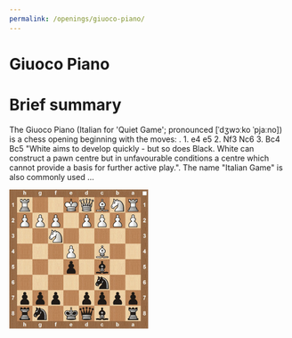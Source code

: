 ```yaml
---
permalink: /openings/giuoco-piano/
---
```

Giuoco Piano
============

# Brief summary


The Giuoco Piano (Italian for 'Quiet Game'; pronounced [ˈdʒwɔːko ˈpjaːno]) is a chess opening beginning with the moves: . 1. e4 e5 2. Nf3 Nc6 3. Bc4 Bc5 "White aims to develop quickly - but so does Black. White can construct a pawn centre but in unfavourable conditions a centre which cannot provide a basis for further active play.". The name "Italian Game" is also commonly used ...

<img src="/img/Giuoco Piano.jpg"/>

